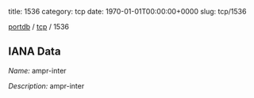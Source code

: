 title: 1536
category: tcp
date: 1970-01-01T00:00:00+0000
slug: tcp/1536

[portdb](/) / [tcp](/category/tcp.html) / 1536


## IANA Data

_Name:_ ampr-inter

_Description:_ ampr-inter


